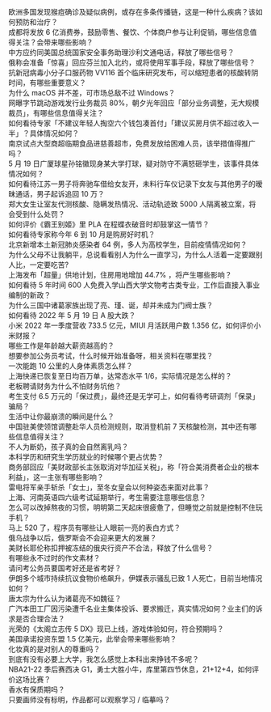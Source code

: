 欧洲多国发现猴痘确诊及疑似病例，或存在多条传播链，这是一种什么疾病？该如何预防和治疗？  
成都将发放 6 亿消费券，鼓励零售、餐饮、个体商户参与让利促销，哪些信息值得关注？会带来哪些影响？  
中方应约同美国总统国家安全事务助理沙利文通电话，释放了哪些信号？  
俄称会准备「惊喜」回应芬兰加入北约，或将使用军事手段，释放了哪些信号？  
抗新冠病毒小分子口服药物 VV116 首个临床研究发布，可以缩短患者的核酸转阴时间，有哪些重要意义？  
为什么 macOS 并不差，可市场总敌不过 Windows？  
网曝字节跳动游戏发行业务裁员 80%，朝夕光年回应「部分业务调整，无大规模裁员」，有哪些信息值得关注？  
如何看待专家「不建议年轻人掏空六个钱包凑首付」「建议买房月供不超过收入一半」？具体情况如何？  
南京试点大型商超临期食品进慈善超市，免费发放给困难人员，该举措值得推广吗？  
5 月 19 日广厦球星孙铭徽现身某大学打球，疑对防守不满怒砸学生，该事件具体情况如何？  
如何看待江苏一男子将奔驰车借给女友开，未料行车仪记录下女友与其他男子的暧昧通话，男子起诉追回 10 万？  
郑大女生让室友代测核酸、隐瞒发热情况、活动轨迹致 5000 人隔离被立案，将会受到什么处罚？  
如何评价《霸王别姬》里 PLA 在程蝶衣破音时却鼓掌这一情节？  
如何看待专家称今年 6 到 10 月是购房好时机？  
北京新增本土新冠肺炎感染者 64 例，多人为高校学生，目前疫情情况如何？  
为什么父母不让我躺平，总说看看别人为什么一直学习，为什么人活着一定要跟别人比，一定要吃苦?  
上海发布「超量」供地计划，住房用地增加 44.7% ，将产生哪些影响？  
如何看待 5 年时间 600 人免费入学山西大学文物考古类专业，工作后直接入事业编制的新政？  
为什么三国中诸葛家族出现了亮、瑾、诞，却并未成为门阀士族？  
如何看待 2022 年 5 月 19 日 A 股大跌？  
小米 2022 年一季度营收 733.5 亿元，MIUI 月活跃用户数 1.356 亿，如何评价小米财报？  
哪些工作是年龄越大薪资越高的？  
想要参加公务员考试，什么时候开始准备呀，相关资料在哪里找？  
一次能跑 10 公里的人身体素质怎么样？  
上海快递已恢复至日均百万单，达常态水平 1/6，实际情况是怎么样的？  
老板聘请财务为什么不怕财务坑他？  
考生支付 6.5 万元的「保过费」，最终还是无学可上，如何看待考研调剂「保录」骗局？  
生活中让你最崩溃的瞬间是什么？  
中国驻美使领馆调整赴华人员检测规则，取消登机前 7 天核酸检测，其中还有哪些信息值得关注？  
不人为断奶，孩子真的会自然离乳吗？  
本科学历和研究生学历就业的时候哪个更占优势？  
商务部回应「美财政部长主张取消对华加征关税」，称「符合美消费者企业的根本利益」，这一主张有哪些影响？  
雷电将军亲手斩杀「女士」，至冬女皇会以何种姿态来面对此事？  
上海、河南英语四六级考试延期举行，考生需要注意哪些信息？  
怎么可以改掉熬夜的习惯，明明第二天起床很疲惫了，但睡觉之前就是控制不住玩手机？  
马上 520 了，程序员有哪些让人眼前一亮的表白方式？  
俄乌战争以后，俄罗斯会不会迎来更大的发展？  
美财长耶伦称扣押被冻结的俄央行资产不合法，释放了什么信号？  
有哪些永不过时的作文素材？  
请问考公务员要国考好还是省考好？  
伊朗多个城市持续抗议食物价格飙升，伊媒表示骚乱已致 1 人死亡，目前当地情况如何？  
唐太宗为什么认为诸葛亮不如魏征？  
广汽本田工厂因污染遭千名业主集体投诉、要求搬迁，真实情况如何？业主们的诉求是否合理合法？  
光荣的《太阁立志传 5 DX》现已上线，游戏体验如何，符合预期吗？  
美国承诺投资东盟 1.5 亿美元，此举会带来哪些影响？  
化妆真的是对别人的尊重吗？  
到底有没有必要上大学，我怎么感觉上本科出来挣钱不多呢？  
NBA21-22 季后赛西决 G1，勇士大胜小牛，库里第四节休息，21+12+4，如何评价这场比赛？  
香水有保质期吗？  
只要画师没有标明，作品都可以观察学习 / 临摹吗？  
